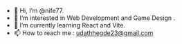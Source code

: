 - 👋 Hi, I’m @nife77.
- 👀 I’m interested in Web Development and Game Design .
- 🌱 I’m currently learning React and Vite.
- 📫 How to reach me : udathhegde23@gmail.com

<!---
nife77/nife77 is a ✨ special ✨ repository because its `README.md` (this file) appears on your GitHub profile.
You can click the Preview link to take a look at your changes.
--->

